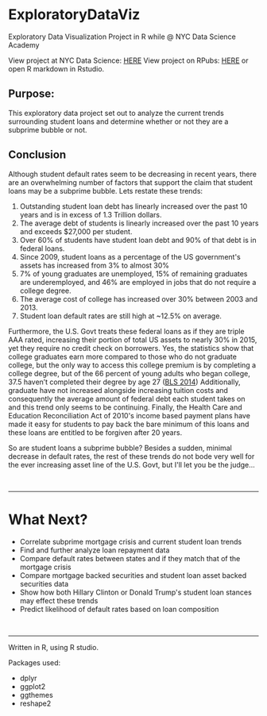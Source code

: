 # ExploratoryDataViz
Exploratory Data Visualization Project in R while @ NYC Data Science Academy

View project at NYC Data Science: <a href="http://blog.nycdatascience.com/student-works/student-loans-us-govt-s-subprime-time-bomb/">HERE</a>
View project on RPubs: <a href="http://rpubs.com/sjstebbins/ExploratoryVizProject">HERE</a>
or open R markdown in Rstudio. 

<h2>Purpose: </h2>

This exploratory data project set out to analyze the current trends surrounding student loans and determine whether or not they are a subprime bubble or not.

<h2>Conclusion</h2>

Although student default rates seem to be decreasing in recent years, there are an overwhelming number of factors that support the claim that student loans may be a subprime bubble. Lets restate these trends:
<ol>
 	<li>Outstanding student loan debt has linearly increased over the past 10 years and is in excess of 1.3 Trillion dollars.</li>
 	<li>The average debt of students is linearly increased over the past 10 years and exceeds $27,000 per student.</li>
 	<li>Over 60% of students have student loan debt and 90% of that debt is in federal loans.</li>
 	<li>Since 2009, student loans as a percentage of the US government's assets has increased from 3% to almost 30%</li>
 	<li>7% of young graduates are unemployed, 15% of remaining graduates are underemployed, and 46% are employed in jobs that do not require a college degree.</li>
 	<li>The average cost of college has increased over 30% between 2003 and 2013.</li>
 	<li>Student loan default rates are still high at ~12.5% on average.</li>
</ol>
Furthermore, the U.S. Govt treats these federal loans as if they are triple AAA rated, increasing their portion of total US assets to nearly 30% in 2015, yet they require no credit check on borrowers. Yes, the statistics show that college graduates earn more compared to those who do not graduate college, but the only way to access this college premium is by completing a college degree, but of the 66 percent of young adults who began college, 37.5 haven’t completed their degree by age 27 (<a href="http://www.bls.gov/news.release/nlsyth.t01.htm">BLS 2014</a>) Additionally, graduate have not increased alongside increasing tuition costs and consequently the average amount of federal debt each student takes on and this trend only seems to be continuing. Finally, the Health Care and Education Reconciliation Act of 2010's income based payment plans have made it easy for students to pay back the bare minimum of this loans and these loans are entitled to be forgiven after 20 years.

So are student loans a subprime bubble? Besides a sudden, minimal decrease in default rates, the rest of these trends do not bode very well for the ever increasing asset line of the U.S. Govt, but I'll let you be the judge...

&nbsp;

<hr />

<h1>What Next?</h1>
<ul>
 	<li>Correlate subprime mortgage crisis and current student loan trends</li>
 	<li>Find and further analyze loan repayment data</li>
 	<li>Compare default rates between states and if they match that of the mortgage crisis</li>
 	<li>Compare mortgage backed securities and student loan asset backed securities data</li>
 	<li>Show how both Hillary Clinton or Donald Trump's student loan stances may effect these trends</li>
 	<li>Predict likelihood of default rates based on loan composition</li>
</ul>
&nbsp;

<hr />

Written in R, using R studio.

Packages used:
<ul>
 	<li>dplyr</li>
 	<li>ggplot2</li>
 	<li>ggthemes</li>
 	<li>reshape2</li>
</ul>
